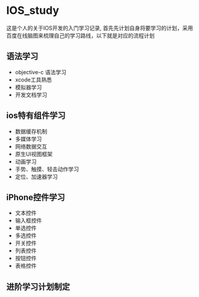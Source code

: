 # IOS_study
这是个人的关于IOS开发的入门学习记录,
首先先计划自身将要学习的计划，采用百度在线脑图来梳理自己的学习路线，以下就是对应的流程计划
## 语法学习 ##
- objective-c 语法学习
- xcode工具熟悉
- 模拟器学习
- 开发文档学习

## ios特有组件学习 ##
- 数据缓存机制
- 多媒体学习
- 网络数据交互
- 原生UI视图框架
- 动画学习
- 手势、触摸、轻击动作学习
- 定位、加速器学习

## iPhone控件学习 ##
- 文本控件
- 输入框控件
- 单选控件
- 多选控件
- 开关控件
- 列表控件
- 按钮控件
- 表格控件

## 进阶学习计划制定
